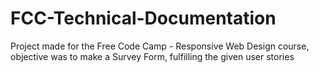 # FCC-Technical-Documentation
Project made for the Free Code Camp - Responsive Web Design course, objective was to make a Survey Form, fulfilling the given user stories 
